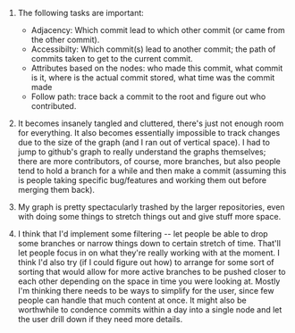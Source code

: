 1. The following tasks are important: 
	* Adjacency: Which commit lead to which other commit (or came from the other commit).
	* Accessibilty: Which commit(s) lead to another commit; the path of commits taken to get to the current commit.
	* Attributes based on the nodes: who made this commit, what commit is it, where is the actual commit stored, what time was the commit made
	* Follow path: trace back a commit to the root and figure out who contributed.

2.  It becomes insanely tangled and cluttered, there's just not enough room for everything.  It also becomes essentially impossible to track changes due to the size of the graph (and I ran out of vertical space).  I had to jump to github's graph to really understand the graphs themselves; there are more contributors, of course, more branches, but also people tend to hold a branch for a while and then make a commit (assuming this is people taking specific bug/features and working them out before merging them back).

3. My graph is pretty spectacularly trashed by the larger repositories, even with doing some things to stretch things out and give stuff more space.

4. I think that I'd implement some filtering -- let people be able to drop some branches or narrow things down to certain stretch of time.  That'll let people focus in on what they're really working with at the moment.  I think I'd also try (if I could figure out how) to arrange for some sort of sorting that would allow for more active branches to be pushed closer to each other depending on the space in time you were looking at.  Mostly I'm thinking there needs to be ways to simplify for the user, since few people can handle that much content at once.  It might also be worthwhile to condence commits within a day into a single node and let the user drill down if they need more details.

